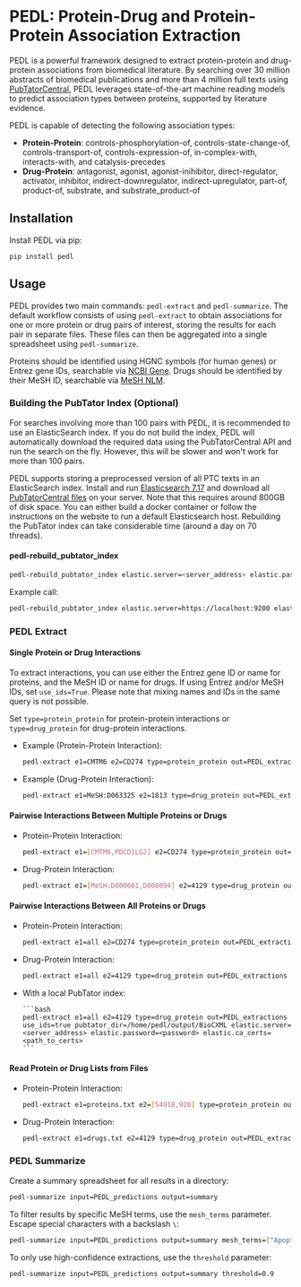 # PEDL: Protein-Drug and Protein-Protein Association Extraction

PEDL is a powerful framework designed to extract protein-protein and drug-protein associations from biomedical literature. By searching over 30 million abstracts of biomedical publications and more than 4 million full texts using [PubTatorCentral](https://www.ncbi.nlm.nih.gov/research/pubtator/), PEDL leverages state-of-the-art machine reading models to predict association types between proteins, supported by literature evidence.

PEDL is capable of detecting the following association types:

- **Protein-Protein**: controls-phosphorylation-of, controls-state-change-of, controls-transport-of, controls-expression-of, in-complex-with, interacts-with, and catalysis-precedes 
- **Drug-Protein**: antagonist, agonist, agonist-inihibitor, direct-regulator, activator, inhibitor, indirect-downregulator, indirect-upregulator, part-of, product-of, substrate, and substrate\_product-of

## Installation

Install PEDL via pip:

```
pip install pedl
```

## Usage

PEDL provides two main commands: `pedl-extract` and `pedl-summarize`. The default workflow consists of using `pedl-extract` to obtain associations for one or more protein or drug pairs of interest, storing the results for each pair in separate files. These files can then be aggregated into a single spreadsheet using `pedl-summarize`.

Proteins should be identified using HGNC symbols (for human genes) or Entrez gene IDs, searchable via [NCBI Gene](https://www.ncbi.nlm.nih.gov/gene). Drugs should be identified by their MeSH ID, searchable via [MeSH NLM](https://meshb.nlm.nih.gov/).

### Building the PubTator Index (Optional)

For searches involving more than 100 pairs with PEDL, it is recommended to use an ElasticSearch index. If you do not build the index, PEDL will automatically download the required data using the PubTatorCentral API and run the search on the fly. However, this will be slower and won't work for more than 100 pairs.

PEDL supports storing a preprocessed version of all PTC texts in an ElasticSearch index. Install and run [Elasticsearch 7.17](https://www.elastic.co/guide/en/elasticsearch/reference/master/install-elasticsearch.html) and download all [PubTatorCentral files](https://ftp.ncbi.nlm.nih.gov/pub/lu/PubTatorCentral/PubTatorCentral_BioCXML/) on your server. Note that this requires around 800GB of disk space. You can either build a docker container or follow the instructions on the website to run a default Elasticsearch host. Rebuilding the PubTator index can take considerable time (around a day on 70 threads).

#### pedl-rebuild_pubtator_index

```bash
pedl-rebuild_pubtator_index elastic.server=<server_address> elastic.password=<password> elastic.ca_certs=<path_to_certs> pubtator_file=<path_to_pubtator_file> n_processes=<number of processes>
```

Example call:

```bash
pedl-rebuild_pubtator_index elastic.server=https://localhost:9200 elastic.password=Naifojair141+123cIlPo7fu elastic.ca_certs=/home/pedl/http_ca.crt pubtator_file=/home/pedl/output/BioCXML n_processes=10
```

### PEDL Extract

#### Single Protein or Drug Interactions

To extract interactions, you can use either the Entrez gene ID or name for proteins, and the MeSH ID or name for drugs. If using Entrez and/or MeSH IDs, set `use_ids=True`. Please note that mixing names and IDs in the same query is not possible.

Set `type=protein_protein` for protein-protein interactions or `type=drug_protein` for drug-protein interactions.

- Example (Protein-Protein Interaction):

  ```bash
  pedl-extract e1=CMTM6 e2=CD274 type=protein_protein out=PEDL_extractions
  ```

- Example (Drug-Protein Interaction):

  ```bash
  pedl-extract e1=MeSH:D063325 e2=1813 type=drug_protein out=PEDL_extractions use_ids=True
  ```

#### Pairwise Interactions Between Multiple Proteins or Drugs

- Protein-Protein Interaction:

  ```bash
  pedl-extract e1=[CMTM6,PDCD1LG2] e2=CD274 type=protein_protein out=PEDL_extractions
  ```

- Drug-Protein Interaction:

  ```bash
  pedl-extract e1=[MeSH:D000661,D008694] e2=4129 type=drug_protein out=PEDL_extractions use_ids=true
  ```

#### Pairwise Interactions Between All Proteins or Drugs

- Protein-Protein Interaction:

  ```bash
  pedl-extract e1=all e2=CD274 type=protein_protein out=PEDL_extractions use_ids=true
  ```

- Drug-Protein Interaction:

  ```bash
  pedl-extract e1=all e2=4129 type=drug_protein out=PEDL_extractions use_ids=true
  ```
- With a local PubTator index:
    
      ```bash
      pedl-extract e1=all e2=4129 type=drug_protein out=PEDL_extractions use_ids=true pubtator_dir=/home/pedl/output/BioCXML elastic.server=<server_address> elastic.password=<password> elastic.ca_certs=<path_to_certs> 
      ```

#### Read Protein or Drug Lists from Files

- Protein-Protein Interaction:

  ```bash
  pedl-extract e1=proteins.txt e2=[54918,920] type=protein_protein out=PEDL_extractions use_ids=true
  ```

- Drug-Protein Interaction:

  ```bash
  pedl-extract e1=drugs.txt e2=4129 type=drug_protein out=PEDL_extractions use_ids=true
  ```

### PEDL Summarize

Create a summary spreadsheet for all results in a directory:

```bash
pedl-summarize input=PEDL_predictions output=summary
```

To filter results by specific MeSH terms, use the `mesh_terms` parameter. Escape special characters with a backslash `\`:

```bash
pedl-summarize input=PEDL_predictions output=summary mesh_terms=["Apoptosis","Lymphoma\, B-Cell"]
```

To only use high-confidence extractions, use the `threshold` parameter:

```bash
pedl-summarize input=PEDL_predictions output=summary threshold=0.9
```